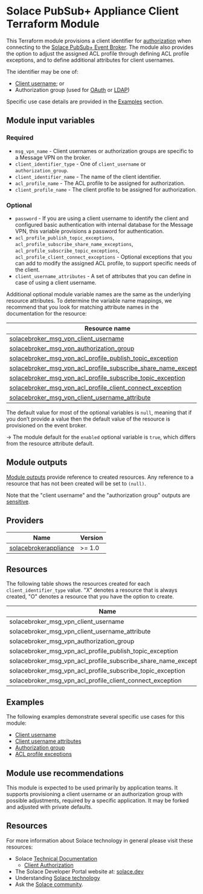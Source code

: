 # Solace PubSub+ Appliance Client Terraform Module

This Terraform module provisions a client identifier for [authorization](https://docs.solace.com/Security/Client-Authorization-Overview.htm) when connecting to the [Solace PubSub+ Event Broker](https://solace.com/products/event-broker/). The module also provides the option to adjust the assigned ACL profile through defining ACL profile exceptions, and to define additional attributes for client usernames.

The identifier may be one of:
* [Client username](https://docs.solace.com/Security/Configuring-Client-Usernames.htm); or
* Authorization group (used for [OAuth](https://docs.solace.com/Security/Client-Authorization-Overview.htm#Authoriz2) or [LDAP](https://docs.solace.com/Security/Client-Authorization-Overview.htm#LDAP-Groups))

Specific use case details are provided in the [Examples](#examples) section.

## Module input variables

### Required

* `msg_vpn_name` - Client usernames or authorization groups are specific to a Message VPN on the broker.
* `client_identifier_type` - One of `client_username` or `authorization_group`.
* `client_identifier_name` - The name of the client identifier.
* `acl_profile_name` - The ACL profile to be assigned for authorization.
* `client_profile_name` - The client profile to be assigned for authorization.

### Optional

* `password` - If you are using a client username to identify the client and configured basic authentication with internal database for the Message VPN, this variable provisions a password for authentication.
* `acl_profile_publish_topic_exceptions`, `acl_profile_subscribe_share_name_exceptions`, `acl_profile_subscribe_topic_exceptions`, `acl_profile_client_connect_exceptions` - Optional exceptions that you can add to modify the assigned ACL profile, to support specific needs of the client.
* `client_username_attributes` - A set of attributes that you can define in case of using a client username.

Additional optional module variable names are the same as the underlying resource attributes. To determine the variable name mappings, we recommend that you look for matching attribute names in the documentation for the resource:

| Resource name |
|---------------|
|[solacebroker_msg_vpn_client_username](https://registry.terraform.io/providers/SolaceProducts/solacebrokerappliance/latest/docs/resources/msg_vpn_client_username#optional)|
|[solacebroker_msg_vpn_authorization_group](https://registry.terraform.io/providers/SolaceProducts/solacebrokerappliance/latest/docs/resources/msg_vpn_authorization_group#optional)|
|[solacebroker_msg_vpn_acl_profile_publish_topic_exception](https://registry.terraform.io/providers/SolaceProducts/solacebrokerappliance/latest/docs/resources/msg_vpn_acl_profile_publish_topic_exception#optional)|
|[solacebroker_msg_vpn_acl_profile_subscribe_share_name_exception](https://registry.terraform.io/providers/SolaceProducts/solacebrokerappliance/latest/docs/resources/msg_vpn_acl_profile_subscribe_share_name_exception#optional)|
|[solacebroker_msg_vpn_acl_profile_subscribe_topic_exception](https://registry.terraform.io/providers/SolaceProducts/solacebrokerappliance/latest/docs/resources/msg_vpn_acl_profile_subscribe_topic_exception#optional)|
|[solacebroker_msg_vpn_acl_profile_client_connect_exception](https://registry.terraform.io/providers/SolaceProducts/solacebrokerappliance/latest/docs/resources/msg_vpn_acl_profile_client_connect_exception#optional)|
|[solacebroker_msg_vpn_client_username_attribute](https://registry.terraform.io/providers/SolaceProducts/solacebrokerappliance/latest/docs/resources/msg_vpn_client_username_attribute#optional)|

The default value for most of the optional variables is `null`, meaning that if you don’t provide a value then the default value of the resource is provisioned on the event broker.

-> The module default for the `enabled` optional variable is `true`, which differs from the resource attribute default.

## Module outputs

[Module outputs](https://developer.hashicorp.com/terraform/language/values/outputs) provide reference to created resources. Any reference to a resource that has not been created will be set to `(null)`.

Note that the "client username" and the "authorization group" outputs are [sensitive](https://developer.hashicorp.com/terraform/language/values/outputs#sensitive-suppressing-values-in-cli-output).

## Providers

| Name | Version |
|------|---------|
| <a name="provider_solacebrokerappliance"></a> [solacebrokerappliance](https://registry.terraform.io/providers/SolaceProducts/solacebrokerappliance/latest) | >= 1.0 |

## Resources

The following table shows the resources created for each `client_identifier_type` value. "X" denotes a resource that is always created, "O" denotes a resource that you have the option to create.  

| Name | client_username | authorization_group |
|------|------|------|
| solacebroker_msg_vpn_client_username | X | |
| solacebroker_msg_vpn_client_username_attribute | O | |
| solacebroker_msg_vpn_authorization_group | | X |
| solacebroker_msg_vpn_acl_profile_publish_topic_exception | O | O |
| solacebroker_msg_vpn_acl_profile_subscribe_share_name_exception | O | O |
| solacebroker_msg_vpn_acl_profile_subscribe_topic_exception | O | O |
| solacebroker_msg_vpn_acl_profile_client_connect_exception | O | O |


## Examples

The following examples demonstrate several specific use cases for this module:

- [Client username](examples/basic-client-username)
- [Client username attributes](examples/client-username-attributes)
- [Authorization group](examples/authorization-group)
- [ACL profile exceptions](examples/acl-profile-exceptions)

## Module use recommendations

This module is expected to be used primarily by application teams. It supports provisioning a client username or an authorization group with possible adjustments, required by a specific application. It may be forked and adjusted with private defaults.

## Resources

For more information about Solace technology in general please visit these resources:

- Solace [Technical Documentation](https://docs.solace.com/)
    - [Client Authorization](https://docs.solace.com/Security/Client-Authorization-Overview.htm)
- The Solace Developer Portal website at: [solace.dev](//solace.dev/)
- Understanding [Solace technology](//solace.com/products/platform/)
- Ask the [Solace community](//dev.solace.com/community/).

